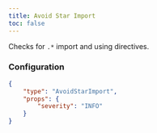 ```yaml
---
title: Avoid Star Import
toc: false
---
```


Checks for `.*` import and using directives.

### Configuration

```json
{
    "type": "AvoidStarImport",
    "props": {
        "severity": "INFO"
    }
}
```